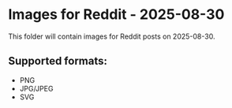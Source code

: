 # Images for Reddit - 2025-08-30

This folder will contain images for Reddit posts on 2025-08-30.

## Supported formats:
- PNG
- JPG/JPEG
- SVG
